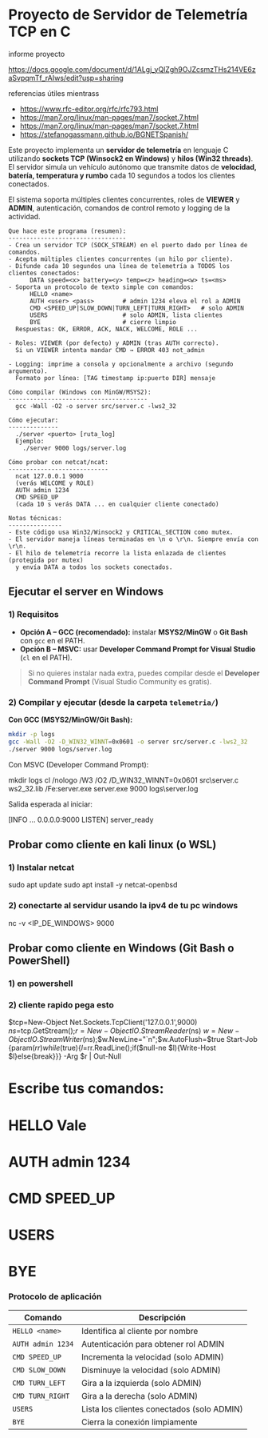 # Proyecto de Servidor de Telemetría TCP en C

informe proyecto

https://docs.google.com/document/d/1ALgj_yQlZgh9OJZcsmzTHs214VE6zaSvpqmTf_rAIws/edit?usp=sharing

referencias útiles mientrass

- https://www.rfc-editor.org/rfc/rfc793.html
- https://man7.org/linux/man-pages/man7/socket.7.html
- https://man7.org/linux/man-pages/man7/socket.7.html
- https://stefanogassmann.github.io/BGNETSpanish/

Este proyecto implementa un **servidor de telemetría** en lenguaje C utilizando **sockets TCP (Winsock2 en Windows)** y **hilos (Win32 threads)**.  
El servidor simula un vehículo autónomo que transmite datos de **velocidad, batería, temperatura y rumbo** cada 10 segundos a todos los clientes conectados.

El sistema soporta múltiples clientes concurrentes, roles de **VIEWER** y **ADMIN**, autenticación, comandos de control remoto y logging de la actividad.

    Que hace este programa (resumen):
    ---------------------------------
    - Crea un servidor TCP (SOCK_STREAM) en el puerto dado por línea de comandos.
    - Acepta múltiples clientes concurrentes (un hilo por cliente).
    - Difunde cada 10 segundos una línea de telemetría a TODOS los clientes conectados:
          DATA speed=<x> battery=<y> temp=<z> heading=<w> ts=<ms>
    - Soporta un protocolo de texto simple con comandos:
          HELLO <name>
          AUTH <user> <pass>        # admin 1234 eleva el rol a ADMIN
          CMD <SPEED_UP|SLOW_DOWN|TURN_LEFT|TURN_RIGHT>   # solo ADMIN
          USERS                     # solo ADMIN, lista clientes
          BYE                       # cierre limpio
      Respuestas: OK, ERROR, ACK, NACK, WELCOME, ROLE ...

    - Roles: VIEWER (por defecto) y ADMIN (tras AUTH correcto).
      Si un VIEWER intenta mandar CMD → ERROR 403 not_admin

    - Logging: imprime a consola y opcionalmente a archivo (segundo argumento).
      Formato por línea: [TAG timestamp ip:puerto DIR] mensaje

    Cómo compilar (Windows con MinGW/MSYS2):
    ---------------------------------------
      gcc -Wall -O2 -o server src/server.c -lws2_32

    Cómo ejecutar:
    --------------
      ./server <puerto> [ruta_log]
      Ejemplo:
        ./server 9000 logs/server.log

    Cómo probar con netcat/ncat:
    ----------------------------
      ncat 127.0.0.1 9000
      (verás WELCOME y ROLE)
      AUTH admin 1234
      CMD SPEED_UP
      (cada 10 s verás DATA ... en cualquier cliente conectado)

    Notas técnicas:
    ---------------
    - Este código usa Win32/Winsock2 y CRITICAL_SECTION como mutex.
    - El servidor maneja líneas terminadas en \n o \r\n. Siempre envía con \r\n.
    - El hilo de telemetría recorre la lista enlazada de clientes (protegida por mutex)
      y envía DATA a todos los sockets conectados.


## Ejecutar el server en Windows

### 1) Requisitos 
- **Opción A – GCC (recomendado):** instalar **MSYS2/MinGW** o **Git Bash** con `gcc` en el PATH.
- **Opción B – MSVC:** usar **Developer Command Prompt for Visual Studio** (`cl` en el PATH).

> Si no quieres instalar nada extra, puedes compilar desde el **Developer Command Prompt** (Visual Studio Community es gratis).

### 2) Compilar y ejecutar (desde la carpeta `telemetria/`)
**Con GCC (MSYS2/MinGW/Git Bash):**
```bash
mkdir -p logs
gcc -Wall -O2 -D_WIN32_WINNT=0x0601 -o server src/server.c -lws2_32
./server 9000 logs/server.log
```
Con MSVC (Developer Command Prompt):

mkdir logs
cl /nologo /W3 /O2 /D_WIN32_WINNT=0x0601 src\server.c ws2_32.lib /Fe:server.exe
server.exe 9000 logs\server.log

Salida esperada al iniciar:

[INFO ... 0.0.0.0:9000 LISTEN] server_ready

## Probar como cliente en kali linux (o WSL)

### 1) Instalar netcat
sudo apt update
sudo apt install -y netcat-openbsd

### 2) conectarte al servidur usando la ipv4 de tu pc windows

nc -v <IP_DE_WINDOWS> 9000

## Probar como cliente en Windows (Git Bash o PowerShell)

### 1) en powershell



### 2) cliente rapido  pega esto
$tcp=New-Object Net.Sockets.TcpClient('127.0.0.1',9000)
$ns=$tcp.GetStream();$r=New-Object IO.StreamReader($ns)
$w=New-Object IO.StreamWriter($ns);$w.NewLine="`n";$w.AutoFlush=$true
Start-Job {param($rr)while($true){$l=$rr.ReadLine();if($null-ne $l){Write-Host $l}else{break}}} -Arg $r | Out-Null
# Escribe tus comandos:
# HELLO Vale
# AUTH admin 1234
# CMD SPEED_UP
# USERS
# BYE




### Protocolo de aplicación

| Comando           | Descripción                                |
| ----------------- | ------------------------------------------ |
| `HELLO <name>`    | Identifica al cliente por nombre           |
| `AUTH admin 1234` | Autenticación para obtener rol ADMIN       |
| `CMD SPEED_UP`    | Incrementa la velocidad (solo ADMIN)       |
| `CMD SLOW_DOWN`   | Disminuye la velocidad (solo ADMIN)        |
| `CMD TURN_LEFT`   | Gira a la izquierda (solo ADMIN)           |
| `CMD TURN_RIGHT`  | Gira a la derecha (solo ADMIN)             |
| `USERS`           | Lista los clientes conectados (solo ADMIN) |
| `BYE`             | Cierra la conexión limpiamente             |
